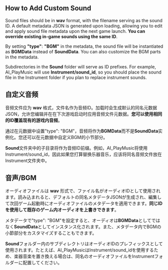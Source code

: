 ## How to Add Custom Sound

Sound files should be in **wav** format, with the filename serving as the sound ID. A default metadata JSON is generated upon loading, allowing you to edit and apply sound file metadata upon the next game launch. **You can override existing in-game sounds using the same ID**. 

By setting **"type"**: **"BGM"** in the metadata, the sound file will be instantiated as **BGMData** instead of **SoundData**. You can also customize the BGM parts in the metadata.

Subdirectories in the **Sound** folder will serve as ID prefixes. For example, AI_PlayMusic will use **Instrument/sound_id**, so you should place the sound file in the Instrument folder if you plan to replace instrument sounds.

## 自定义音频

音频文件应为 **wav** 格式，文件名作为音频ID。加载时会生成默认的同名元数据JSON，允许您编辑并在在下次游戏启动时应用音频文件元数据。**您可以使用相同的ID覆盖现有的游戏内音频**。

通过在元数据中设置"type": "BGM"，音频将作为**BGMData**而不是**SoundData**实例化。您还可以在元数据中自定义BGM的小节部分。

**Sound**文件夹中的子目录将作为音频ID前缀。例如，AI_PlayMusic将使用Instrument/sound_id，因此如果您打算替换乐器音乐，应该将同名音频文件放在Instrument文件夹中。

## 音声/BGM

オーディオファイルは **wav** 形式で、ファイル名がオーディオIDとして使用されます。読み込まれると、デフォルトの同名メタデータJSONが生成され、編集して次回ゲーム起動時にオーディオファイルのメタデータを適用できます。**同じIDを使用して既存のゲーム内オーディオを上書きできます**。

メタデータで"type": "BGM"を設定すると、オーディオは**BGMData**としてではなく**SoundData**としてインスタンス化されます。また、メタデータ内でBGMの小節部分をカスタマイズすることもできます。

**Sound**フォルダー内のサブディレクトリはオーディオIDのプレフィックスとして使用されます。たとえば、AI_PlayMusicはInstrument/sound_idを使用するため、楽器音楽を置き換える場合は、同名のオーディオファイルをInstrumentフォルダーに配置してください。
